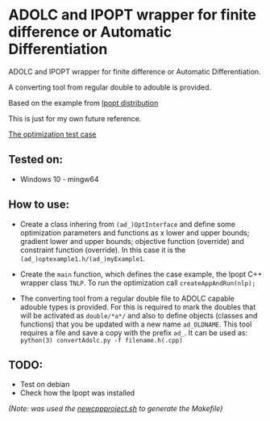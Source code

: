 # ADOLC and IPOPT wrapper for finite difference or Automatic Differentiation

ADOLC and IPOPT wrapper for finite difference or Automatic Differentiation. 

A converting tool from regular double to adouble is provided.

Based on the example from [Ipopt distribution](http://web.mit.edu/ipopt_v3.11.6/doc/documentation.pdf)

This is just for my own future reference.

[The optimization test case](http://ab-initio.mit.edu/wiki/index.php/NLopt_Tutorial "NLP Example")

## Tested on:

- Windows 10 - mingw64

## How to use:

- Create a class inhering from `(ad_)OptInterface` and define some optimization parameters and functions as x lower and upper bounds; gradient lower and upper bounds; objective function (override) and constraint function (override). In this case it is the `(ad_)optexample1.h/(ad_)myExample1`.

- Create the `main` function, which defines the case example, the Ipopt C++ wrapper class `TNLP`. To run the optimization call `createAppAndRun(nlp);`

- The converting tool from a regular double file to ADOLC capable adouble types is provided. For this is required to mark the doubles that will be activated as `double/*a*/` and also to define objects (classes and functions) that you be updated with a new name `ad_OLDNAME`. This tool requires a file and save a copy with the prefix `ad_`. It can be used as: `python(3) convertAdolc.py -f filename.h(.cpp)`

## TODO:

- Test on debian
- Check how the Ipopt was installed

*(Note: was used the [newcppproject.sh](https://gist.github.com/caiofcm/83d4d3d2370546d846454ff74dea7348) to generate the Makefile)*


